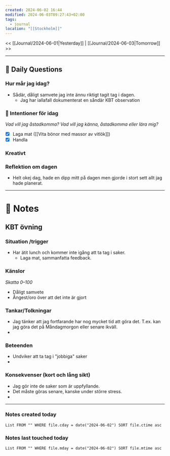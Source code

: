 ```yaml
---
created: 2024-06-02 16:44
modified: 2024-06-03T09:27:43+02:00
tags:
  - journal
location: "[[Stockholm]]"
---
```


<< [[Journal/2024-06-01|Yesterday]] | [[Journal/2024-06-03|Tomorrow]] >>

---
## 📅 Daily Questions
### Hur mår jag idag?
- Sådär, dåligt samvete jag inte ännu riktigt tagit tag i dagen.
	- Jag har iallafall dokumenterat en såndär KBT observation

### 🚀  Intentioner för idag
_Vad vill jag åstadkomma? Vad vill jag känna, åstadkomma eller lära mig?_
- [x] Laga mat ([[Vita bönor med massor av vitlök]])
- [x] Handla

### Kreativt

### Reflektion om dagen
- Helt okej dag, hade en dipp mitt på dagen men gjorde i stort sett allt jag hade planerat.

---
# 📝 Notes
## KBT övning
### Situation /trigger
- Har ätit lunch och kommer inte igång att ta tag i saker.
	- Laga mat, sammanfatta feedback.
### Känslor
_Skatta 0–100_
- Dåligt samvete
- Ångest/oro över att det inte är gjort
### Tankar/Tolkningar
- Jag tänker att jag fortfarande har nog mycket tid att göra det. T.ex. kan jag göra det på Måndagmorgon eller senare ikväll.
- 
### Beteenden
- Undviker att ta tag i "jobbiga" saker
- 
### Konsekvenser (kort och lång sikt)
- Jag gör inte de saker som är uppfyllande.
- Det måste göras senare, kanske under större stress.
-


---
### Notes created today
```dataview
List FROM "" WHERE file.cday = date("2024-06-02") SORT file.ctime asc
```
### Notes last touched today
```dataview
List FROM "" WHERE file.mday = date("2024-06-02") SORT file.mtime asc
```